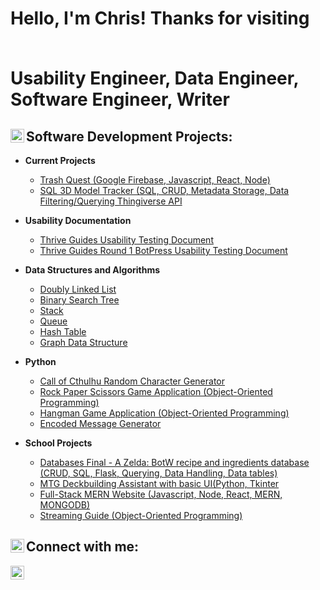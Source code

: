 <h1>Hello, I'm Chris! Thanks for visiting
 
<br/>Usability Engineer, Data Engineer, Software Engineer, Writer

<h2><img align="left" alt="ChrisPartin" width="22px" src="https://github.com/Korachof/Korachof/assets/114110894/4954f573-c8b6-4b7a-a9fb-4da29ce45f9f" />
 Software Development Projects:</h2>

 - <b>Current Projects</b>
   - [Trash Quest (Google Firebase, Javascript, React, Node)](https://github.com/Korachof/TrashQuest)
   - [SQL 3D Model Tracker (SQL, CRUD, Metadata Storage, Data Filtering/Querying Thingiverse API](https://github.com/Korachof/sql-3d-model-tracker)

- <b>Usability Documentation</b>
  - [Thrive Guides Usability Testing Document](https://docs.google.com/document/d/1eQ2R4CGV7NyMqLLgK4SmbQL_e7m6CQVMxewawmZKfYk/edit?usp=sharing)
  - [Thrive Guides Round 1 BotPress Usability Testing Document](https://docs.google.com/document/d/17pski5ctfhzcv_t0ubDmppK06tLYJCTtZcoSs0h4QKQ/edit?usp=sharing)

- <b>Data Structures and Algorithms</b>
  - [Doubly Linked List](https://github.com/Korachof/Doubly_Linked_List)
  - [Binary Search Tree](https://github.com/Korachof/Binary-Search-Tree)
  - [Stack](https://github.com/Korachof/Stack)
  - [Queue](https://github.com/Korachof/Queue)
  - [Hash Table](https://github.com/Korachof/HashTable)
  - [Graph Data Structure](https://github.com/Korachof/Graphs-Data-Structure)
    
- <b>Python</b>
  - [Call of Cthulhu Random Character Generator](https://github.com/Korachof/random_npc_gen_call_of_cthulhu)
  - [Rock Paper Scissors Game Application (Object-Oriented Programming)](https://github.com/Korachof/rockPaperScissors)
  - [Hangman Game Application (Object-Oriented Programming)](https://github.com/Korachof/hangman)
  - [Encoded Message Generator](https://github.com/Korachof/Encoded-Message_Generator.git)
    
- <b>School Projects</b>
  - [Databases Final - A Zelda: BotW recipe and ingredients database (CRUD, SQL, Flask, Querying, Data Handling, Data tables)](https://github.com/Korachof/Databases_Final)
  - [MTG Deckbuilding Assistant with basic UI(Python, Tkinter](https://github.com/Korachof/mtg_deckbuilding_assistant)
  - [Full-Stack MERN Website (Javascript, Node, React, MERN, MONGODB)](https://github.com/Korachof/Full-Stack_MERN-Website.git)
  - [Streaming Guide (Object-Oriented Programming)](https://github.com/Korachof/streaming_guide/blob/main/steaming_guide.py)

<h2><img align="left" alt="ChrisPartin" width="22px" src="https://github.com/Korachof/Korachof/assets/114110894/b378f93a-76c1-4d9f-b787-c9eb77038032" />
 Connect with me:</h2>

[<img align="left" alt="JoshMadakor | LinkedIn" width="22px" src="https://cdn.jsdelivr.net/npm/simple-icons@v3/icons/linkedin.svg" />][linkedin]

[linkedin]: https://www.linkedin.com/in/christopher-partin-6a8b88291

<!--
**Korachof/Korachof** is a ✨ _special_ ✨ repository because its `README.md` (this file) appears on your GitHub profile.

Here are some ideas to get you started:

- 🔭 I’m currently working on ...
- 🌱 I’m currently learning ...
- 👯 I’m looking to collaborate on ...
- 🤔 I’m looking for help with ...
- 💬 Ask me about ...
- 📫 How to reach me: ...
- 😄 Pronouns: ...
- ⚡ Fun fact: ...
-->
